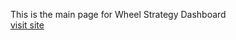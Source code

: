 This is the main page for Wheel Strategy Dashboard </br>
[visit site](https://jezraelhope.github.io/wsdb/)
